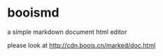 # booismd
a simple markdown document html editor

please look at http://cdn.boois.cn/marked/doc.html
